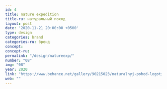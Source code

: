 ```yaml
---
id: 4
title: nature expedition
title-ru: натуральный поход
layout: post
date: '2020-11-21 20:00:00 +0500'
type: design
categories: brand
categories-ru: бренд
concept: 
concept-ru:
permalink: "/design/natureexp/"
number: "08"
img: "08"
year: 2020
link: "https://www.behance.net/gallery/90215023/naturalnyj-pohod-logotip-serii-video-iz-pohodov"
web: ""
---
```

